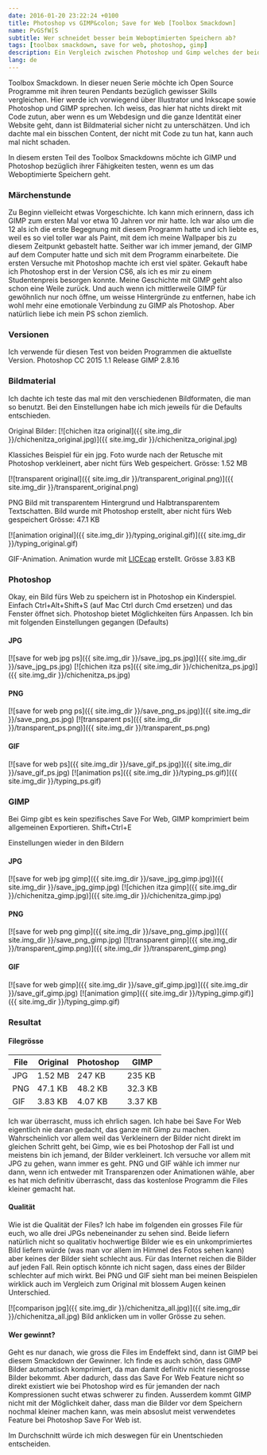 ```yaml
---
date: 2016-01-20 23:22:24 +0100
title: Photoshop vs GIMP&colon; Save for Web [Toolbox Smackdown]
name: PvGSfW[S
subtitle: Wer schneidet besser beim Weboptimierten Speichern ab?
tags: [toolbox smackdown, save for web, photoshop, gimp]
description: Ein Vergleich zwischen Photoshop und Gimp welches der beiden Programme Bilder f&uuml;r das Web speichert
lang: de
---
```

Toolbox Smackdown. In dieser neuen Serie möchte ich Open Source Programme mit ihren teuren Pendants bezüglich gewisser Skills vergleichen. Hier werde ich vorwiegend über Illustrator und Inkscape sowie Photoshop und GIMP sprechen. Ich weiss, das hier hat nichts direkt mit Code zutun, aber wenn es um Webdesign und die ganze Identität einer Website geht, dann ist Bildmaterial sicher nicht zu unterschätzen. Und ich dachte mal ein bisschen Content, der nicht mit Code zu tun hat, kann auch mal nicht schaden.

In diesem ersten Teil des Toolbox Smackdowns möchte ich GIMP und Photoshop bezüglich ihrer Fähigkeiten testen, wenn es um das Weboptimierte Speichern geht.
<!-- more -->

### Märchenstunde
Zu Beginn vielleicht etwas Vorgeschichte. Ich kann mich erinnern, dass ich GIMP zum ersten Mal vor etwa 10 Jahren vor mir hatte. Ich war also um die 12 als ich die erste Begegnung mit diesem Programm hatte und ich liebte es, weil es so viel toller war als Paint, mit dem ich meine Wallpaper bis zu diesem Zeitpunkt gebastelt hatte. Seither war ich immer jemand, der GIMP auf dem Computer hatte und sich mit dem Programm einarbeitete. Die ersten Versuche mit Photoshop machte ich erst viel später. Gekauft habe ich Photoshop erst in der Version CS6, als ich es mir zu einem Studentenpreis besorgen konnte. Meine Geschichte mit GIMP geht also schon eine Weile zurück. Und auch wenn ich mittlerweile GIMP für gewöhnlich nur noch öffne, um weisse Hintergründe zu entfernen, habe ich wohl mehr eine emotionale Verbindung zu GIMP als Photoshop. Aber natürlich liebe ich mein PS schon ziemlich.

### Versionen
Ich verwende für diesen Test von beiden Programmen die aktuellste Version.
Photoshop CC 2015 1.1 Release
GIMP 2.8.16

### Bildmaterial
Ich dachte ich teste das mal mit den verschiedenen Bildformaten, die man so benutzt. Bei den Einstellungen habe ich mich jeweils für die Defaults entschieden.

Original Bilder:
[![chichen itza original]({{ site.img_dir }}/chichenitza_original.jpg)]({{ site.img_dir }}/chichenitza_original.jpg)

Klassiches Beispiel für ein jpg. Foto wurde nach der Retusche mit Photoshop verkleinert, aber nicht fürs Web gespeichert. Grösse: 1.52 MB

[![transparent original]({{ site.img_dir }}/transparent_original.png)]({{ site.img_dir }}/transparent_original.png)

PNG Bild mit transparentem Hintergrund und Halbtransparentem Textschatten. Bild wurde mit Photoshop erstellt, aber nicht fürs Web gespeichert Grösse: 47.1 KB

[![animation original]({{ site.img_dir }}/typing_original.gif)]({{ site.img_dir }}/typing_original.gif)

GIF-Animation. Animation wurde mit [LICEcap](http://www.cockos.com/licecap/) erstellt. Grösse 3.83 KB

### Photoshop
Okay, ein Bild fürs Web zu speichern ist in Photoshop ein Kinderspiel.
Einfach Ctrl+Alt+Shift+S (auf Mac Ctrl durch Cmd ersetzen) und das Fenster öffnet sich. Photoshop bietet Möglichkeiten fürs Anpassen. Ich bin mit folgenden Einstellungen gegangen (Defaults)

#### JPG
[![save for web jpg ps]({{ site.img_dir }}/save_jpg_ps.jpg)]({{ site.img_dir }}/save_jpg_ps.jpg)
[![chichen itza ps]({{ site.img_dir }}/chichenitza_ps.jpg)]({{ site.img_dir }}/chichenitza_ps.jpg)

#### PNG
[![save for web png ps]({{ site.img_dir }}/save_png_ps.jpg)]({{ site.img_dir }}/save_png_ps.jpg)
[![transparent ps]({{ site.img_dir }}/transparent_ps.png)]({{ site.img_dir }}/transparent_ps.png)

#### GIF
[![save for web ps]({{ site.img_dir }}/save_gif_ps.jpg)]({{ site.img_dir }}/save_gif_ps.jpg)
[![animation ps]({{ site.img_dir }}/typing_ps.gif)]({{ site.img_dir }}/typing_ps.gif)

### GIMP
Bei Gimp gibt es kein spezifisches Save For Web, GIMP komprimiert beim allgemeinen Exportieren. Shift+Ctrl+E

Einstellungen wieder in den Bildern

#### JPG
[![save for web jpg gimp]({{ site.img_dir }}/save_jpg_gimp.jpg)]({{ site.img_dir }}/save_jpg_gimp.jpg)
[![chichen itza gimp]({{ site.img_dir }}/chichenitza_gimp.jpg)]({{ site.img_dir }}/chichenitza_gimp.jpg)

#### PNG
[![save for web png gimp]({{ site.img_dir }}/save_png_gimp.jpg)]({{ site.img_dir }}/save_png_gimp.jpg)
[![transparent gimp]({{ site.img_dir }}/transparent_gimp.png)]({{ site.img_dir }}/transparent_gimp.png)

#### GIF
[![save for web gimp]({{ site.img_dir }}/save_gif_gimp.jpg)]({{ site.img_dir }}/save_gif_gimp.jpg)
[![animation gimp]({{ site.img_dir }}/typing_gimp.gif)]({{ site.img_dir }}/typing_gimp.gif)

### Resultat

#### Filegrösse

 File | Original | Photoshop | GIMP
--- | --- | --- | ---
JPG | 1.52 MB | 247 KB | 235 KB
PNG | 47.1 KB | 48.2 KB | 32.3 KB
GIF | 3.83 KB | 4.07 KB | 3.37 KB

Ich war überrascht, muss ich ehrlich sagen. Ich habe bei Save For Web eigentlich nie daran gedacht, das ganze mit Gimp zu machen. Wahrscheinlich vor allem weil das Verkleinern der Bilder nicht direkt im gleichen Schritt geht, bei Gimp, wie es bei Photoshop der Fall ist und meistens bin ich jemand, der Bilder verkleinert.
Ich versuche vor allem mit JPG zu gehen, wann immer es geht. PNG und GIF wähle ich immer nur dann, wenn ich entweder mit Transparenzen oder Animationen wähle, aber es hat mich definitiv überrascht, dass das kostenlose Programm die Files kleiner gemacht hat.

#### Qualität
Wie ist die Qualität der Files?
Ich habe im folgenden ein grosses File für euch, wo alle drei JPGs nebeneinander zu sehen sind. Beide liefern natürlich nicht so qualitativ hochwertige Bilder wie es ein unkomprimiertes Bild liefern würde (was man vor allem im Himmel des Fotos sehen kann) aber keines der Bilder sieht schlecht aus. Für das Internet reichen die Bilder auf jeden Fall. Rein optisch könnte ich nicht sagen, dass eines der Bilder schlechter auf mich wirkt. Bei PNG und GIF sieht man bei meinen Beispielen wirklick auch im Vergleich zum Original mit blossem Augen keinen Unterschied.

[![comparison jpg]({{ site.img_dir }}/chichenitza_all.jpg)]({{ site.img_dir }}/chichenitza_all.jpg)
Bild anklicken um in voller Grösse zu sehen.

#### Wer gewinnt?
Geht es nur danach, wie gross die Files im Endeffekt sind, dann ist GIMP bei diesem Smackdown der Gewinner. Ich finde es auch schön, dass GIMP Bilder automatisch komprimiert, da man damit definitiv nicht riesengrosse Bilder bekommt. Aber dadurch, dass das Save For Web Feature nicht so direkt existiert wie bei Photoshop wird es für jemanden der nach Kompressionen sucht etwas schwerer zu finden. Ausserdem kommt GIMP nicht mit der Möglichkeit daher, dass man die Bilder vor dem Speichern nochmal kleiner machen kann, was mein absoslut meist verwendetes Feature bei Photoshop Save For Web ist.

Im Durchschnitt würde ich mich deswegen für ein Unentschieden entscheiden.
